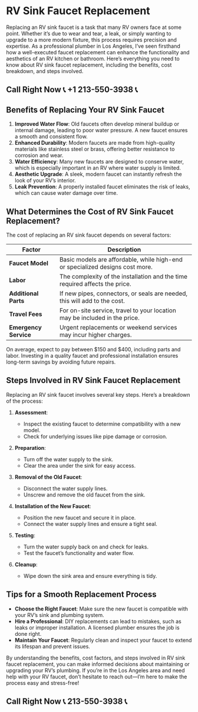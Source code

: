 # RV Sink Faucet Replacement

Replacing an RV sink faucet is a task that many RV owners face at some point. Whether it’s due to wear and tear, a leak, or simply wanting to upgrade to a more modern fixture, this process requires precision and expertise. As a professional plumber in Los Angeles, I’ve seen firsthand how a well-executed faucet replacement can enhance the functionality and aesthetics of an RV kitchen or bathroom. Here’s everything you need to know about RV sink faucet replacement, including the benefits, cost breakdown, and steps involved.

## Call Right Now 📞 +1 213-550-3938 📞

## Benefits of Replacing Your RV Sink Faucet

1. **Improved Water Flow**: Old faucets often develop mineral buildup or internal damage, leading to poor water pressure. A new faucet ensures a smooth and consistent flow.  
2. **Enhanced Durability**: Modern faucets are made from high-quality materials like stainless steel or brass, offering better resistance to corrosion and wear.  
3. **Water Efficiency**: Many new faucets are designed to conserve water, which is especially important in an RV where water supply is limited.  
4. **Aesthetic Upgrade**: A sleek, modern faucet can instantly refresh the look of your RV’s interior.  
5. **Leak Prevention**: A properly installed faucet eliminates the risk of leaks, which can cause water damage over time.  

## What Determines the Cost of RV Sink Faucet Replacement?

The cost of replacing an RV sink faucet depends on several factors:  

| **Factor**                | **Description**                                                                 |
|---------------------------|---------------------------------------------------------------------------------|
| **Faucet Model**           | Basic models are affordable, while high-end or specialized designs cost more.  |
| **Labor**                 | The complexity of the installation and the time required affects the price.    |
| **Additional Parts**      | If new pipes, connectors, or seals are needed, this will add to the cost.      |
| **Travel Fees**           | For on-site service, travel to your location may be included in the price.     |
| **Emergency Service**     | Urgent replacements or weekend services may incur higher charges.             |

On average, expect to pay between $150 and $400, including parts and labor. Investing in a quality faucet and professional installation ensures long-term savings by avoiding future repairs.

## Steps Involved in RV Sink Faucet Replacement

Replacing an RV sink faucet involves several key steps. Here’s a breakdown of the process:  

1. **Assessment**:  
   - Inspect the existing faucet to determine compatibility with a new model.  
   - Check for underlying issues like pipe damage or corrosion.  

2. **Preparation**:  
   - Turn off the water supply to the sink.  
   - Clear the area under the sink for easy access.  

3. **Removal of the Old Faucet**:  
   - Disconnect the water supply lines.  
   - Unscrew and remove the old faucet from the sink.  

4. **Installation of the New Faucet**:  
   - Position the new faucet and secure it in place.  
   - Connect the water supply lines and ensure a tight seal.  

5. **Testing**:  
   - Turn the water supply back on and check for leaks.  
   - Test the faucet’s functionality and water flow.  

6. **Cleanup**:  
   - Wipe down the sink area and ensure everything is tidy.  

## Tips for a Smooth Replacement Process

- **Choose the Right Faucet**: Make sure the new faucet is compatible with your RV’s sink and plumbing system.  
- **Hire a Professional**: DIY replacements can lead to mistakes, such as leaks or improper installation. A licensed plumber ensures the job is done right.  
- **Maintain Your Faucet**: Regularly clean and inspect your faucet to extend its lifespan and prevent issues.  

By understanding the benefits, cost factors, and steps involved in RV sink faucet replacement, you can make informed decisions about maintaining or upgrading your RV’s plumbing. If you’re in the Los Angeles area and need help with your RV faucet, don’t hesitate to reach out—I’m here to make the process easy and stress-free!
## Call Right Now 📞 213-550-3938 📞